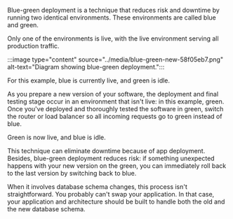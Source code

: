 Blue-green deployment is a technique that reduces risk and downtime by running two identical environments. These environments are called blue and green.

Only one of the environments is live, with the live environment serving all production traffic.

:::image type="content" source="../media/blue-green-new-58f05eb7.png" alt-text="Diagram showing blue-green deployment.":::


For this example, blue is currently live, and green is idle.

As you prepare a new version of your software, the deployment and final testing stage occur in an environment that isn't live: in this example, green. Once you've deployed and thoroughly tested the software in green, switch the router or load balancer so all incoming requests go to green instead of blue.

Green is now live, and blue is idle.

This technique can eliminate downtime because of app deployment. Besides, blue-green deployment reduces risk: if something unexpected happens with your new version on the green, you can immediately roll back to the last version by switching back to blue.

When it involves database schema changes, this process isn't straightforward. You probably can't swap your application. In that case, your application and architecture should be built to handle both the old and the new database schema.
